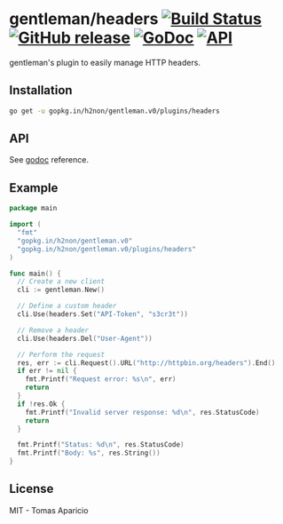 # gentleman/headers [![Build Status](https://travis-ci.org/h2non/gentleman.png)](https://travis-ci.org/h2non/gentleman) [![GitHub release](https://img.shields.io/github/tag/h2non/gentleman.svg)](https://github.com/h2non/gentleman/releases) [![GoDoc](https://godoc.org/github.com/h2non/gentleman?status.svg)](https://godoc.org/github.com/h2non/gentleman) [![API](https://img.shields.io/badge/api-beta-green.svg?style=flat)](https://godoc.org/github.com/h2non/gentleman)

gentleman's plugin to easily manage HTTP headers.

## Installation

```bash
go get -u gopkg.in/h2non/gentleman.v0/plugins/headers
```

## API

See [godoc](https://godoc.org/github.com/h2non/gentleman) reference.

## Example

```go
package main

import (
  "fmt"
  "gopkg.in/h2non/gentleman.v0"
  "gopkg.in/h2non/gentleman.v0/plugins/headers"
)

func main() {
  // Create a new client
  cli := gentleman.New()

  // Define a custom header
  cli.Use(headers.Set("API-Token", "s3cr3t"))

  // Remove a header
  cli.Use(headers.Del("User-Agent"))

  // Perform the request
  res, err := cli.Request().URL("http://httpbin.org/headers").End()
  if err != nil {
    fmt.Printf("Request error: %s\n", err)
    return
  }
  if !res.Ok {
    fmt.Printf("Invalid server response: %d\n", res.StatusCode)
    return
  }

  fmt.Printf("Status: %d\n", res.StatusCode)
  fmt.Printf("Body: %s", res.String())
}
```

## License

MIT - Tomas Aparicio
